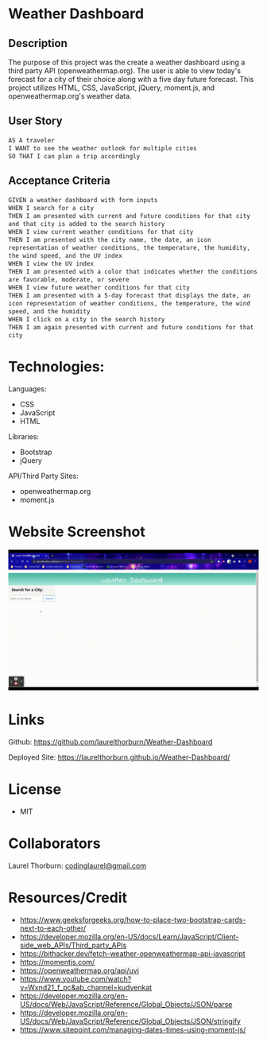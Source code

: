 # Weather Dashboard
## Description
The purpose of this project was the create a weather dashboard using a third party API (openweathermap.org).  The user is able to view today's forecast for a city of their choice along with a five day future forecast.  This project utilizes HTML, CSS, JavaScript, jQuery, moment.js, and openweathermap.org's weather data.

## User Story

```
AS A traveler
I WANT to see the weather outlook for multiple cities
SO THAT I can plan a trip accordingly
```

## Acceptance Criteria

```
GIVEN a weather dashboard with form inputs
WHEN I search for a city
THEN I am presented with current and future conditions for that city and that city is added to the search history
WHEN I view current weather conditions for that city
THEN I am presented with the city name, the date, an icon representation of weather conditions, the temperature, the humidity, the wind speed, and the UV index
WHEN I view the UV index
THEN I am presented with a color that indicates whether the conditions are favorable, moderate, or severe
WHEN I view future weather conditions for that city
THEN I am presented with a 5-day forecast that displays the date, an icon representation of weather conditions, the temperature, the wind speed, and the humidity
WHEN I click on a city in the search history
THEN I am again presented with current and future conditions for that city
```
# Technologies:

Languages:
* CSS
* JavaScript
* HTML

Libraries:
* Bootstrap
* jQuery

API/Third Party Sites:
* openweathermap.org
* moment.js

# Website Screenshot

![Photo displaying weather dashboard](./Assets/Images/WeatherVideo.gif)

# Links

Github: https://github.com/laurelthorburn/Weather-Dashboard

Deployed Site: https://laurelthorburn.github.io/Weather-Dashboard/

# License
* MIT

# Collaborators

Laurel Thorburn: codinglaurel@gmail.com

# Resources/Credit

* https://www.geeksforgeeks.org/how-to-place-two-bootstrap-cards-next-to-each-other/
* https://developer.mozilla.org/en-US/docs/Learn/JavaScript/Client-side_web_APIs/Third_party_APIs
* https://bithacker.dev/fetch-weather-openweathermap-api-javascript
* https://momentjs.com/
* https://openweathermap.org/api/uvi
* https://www.youtube.com/watch?v=Wxnd21_f_pc&ab_channel=kudvenkat
* https://developer.mozilla.org/en-US/docs/Web/JavaScript/Reference/Global_Objects/JSON/parse
* https://developer.mozilla.org/en-US/docs/Web/JavaScript/Reference/Global_Objects/JSON/stringify
* https://www.sitepoint.com/managing-dates-times-using-moment-js/
